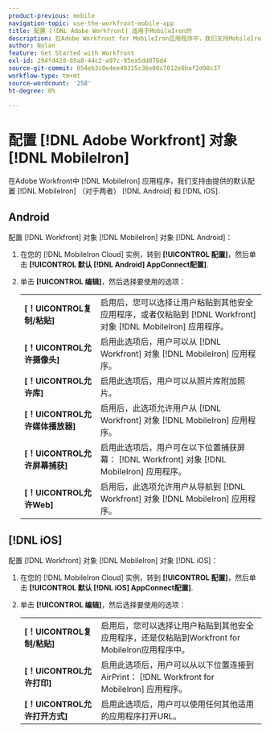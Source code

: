 ```yaml
---
product-previous: mobile
navigation-topic: use-the-workfront-mobile-app
title: 配置 [!DNL Adobe Workfront] 适用于MobileIron的
description: 在Adobe Workfront for MobileIron应用程序中，我们支持MobileIron为Android和iOS提供的默认配置。
author: Nolan
feature: Get Started with Workfront
exl-id: 294fd42d-89a8-44c2-a97c-95ea5dd876d4
source-git-commit: 854eb3c0e4ee49315c36e00c7012e0baf2d98c37
workflow-type: tm+mt
source-wordcount: '258'
ht-degree: 0%

---
```


# 配置 [!DNL Adobe Workfront] 对象 [!DNL MobileIron]

在Adobe Workfront中 [!DNL MobileIron] 应用程序，我们支持由提供的默认配置 [!DNL MobileIron] （对于两者） [!DNL Android] 和 [!DNL iOS].

## Android

配置 [!DNL Workfront] 对象 [!DNL MobileIron] 对象 [!DNL Android]：

1. 在您的 [!DNL MobileIron Cloud] 实例，转到 **[!UICONTROL 配置]**，然后单击 **[!UICONTROL 默认 [!DNL Android] AppConnect配置]**.

1. 单击 **[!UICONTROL 编辑]**，然后选择要使用的选项：

   <table style="table-layout:auto">
    <tr>
        <td><strong>[！UICONTROL复制/粘贴]</strong></td>
        <td>启用后，您可以选择让用户粘贴到其他安全应用程序，或者仅粘贴到 [!DNL Workfront] 对象 [!DNL MobileIron] 应用程序。</td>
    </tr>
    <tr>
        <td><strong>[！UICONTROL允许摄像头]</strong></td>
        <td>启用此选项后，用户可以从 [!DNL Workfront] 对象 [!DNL MobileIron] 应用程序。</td>
    </tr>
    <tr>
        <td><strong>[！UICONTROL允许库]</strong></td>
        <td>启用此选项后，用户可以从照片库附加照片。</td>
    </tr>
    <tr>
        <td><strong>[！UICONTROL允许媒体播放器]</strong></td>
        <td>启用后，此选项允许用户从 [!DNL Workfront] 对象 [!DNL MobileIron] 应用程序。</td>
    </tr>
    <tr>
        <td><strong>[！UICONTROL允许屏幕捕获]</strong></td>
        <td>启用此选项后，用户可在以下位置捕获屏幕： [!DNL Workfront] 对象 [!DNL MobileIron] 应用程序。</td>
    </tr>
    <tr>
        <td><strong>[！UICONTROL允许Web]</strong></td>
        <td>启用后，此选项允许用户从导航到 [!DNL Workfront] 对象 [!DNL MobileIron] 应用程序。</td>
    </tr>
   </table>

## [!DNL iOS]

配置 [!DNL Workfront] 对象 [!DNL MobileIron] 对象 [!DNL iOS]：

1. 在您的 [!DNL MobileIron Cloud] 实例，转到 **[!UICONTROL 配置]**，然后单击 **[!UICONTROL 默认 [!DNL iOS] AppConnect配置]**.

1. 单击 **[!UICONTROL 编辑]**，然后选择要使用的选项：

   <table style="table-layout:auto">
    <tr>
        <td><strong>[！UICONTROL复制/粘贴]</strong></td>
        <td>启用后，您可以选择让用户粘贴到其他安全应用程序，还是仅粘贴到Workfront for MobileIron应用程序中。</td>
    </tr>
    <tr>
        <td><strong>[！UICONTROL允许打印]</strong></td>
        <td>启用此选项后，用户可以从以下位置连接到AirPrint： [!DNL Workfront for MobileIron] 应用程序。</td>
    </tr>
    <tr>
        <td><strong>[！UICONTROL允许打开方式]</strong></td>
        <td>启用此选项后，用户可以使用任何其他适用的应用程序打开URL。</td>
    </tr>
   </table>
